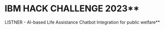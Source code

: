 # IBM HACK CHALLENGE 2023**
LISTNER - AI-based Life Assistance Chatbot Integration for public welfare**
